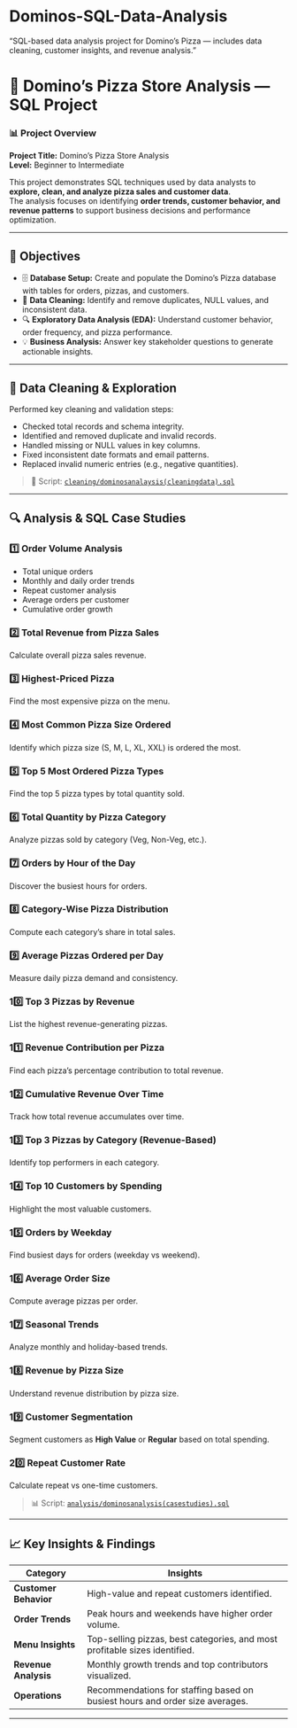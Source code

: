 # Dominos-SQL-Data-Analysis
“SQL-based data analysis project for Domino’s Pizza — includes data cleaning, customer insights, and revenue analysis.”
# 🍕 Domino’s Pizza Store Analysis — SQL Project

### 📊 Project Overview
**Project Title:** Domino’s Pizza Store Analysis  
**Level:** Beginner to Intermediate  


This project demonstrates SQL techniques used by data analysts to **explore, clean, and analyze pizza sales and customer data**.  
The analysis focuses on identifying **order trends, customer behavior, and revenue patterns** to support business decisions and performance optimization.

---

## 🎯 Objectives

- 🗄️ **Database Setup:** Create and populate the Domino’s Pizza database with tables for orders, pizzas, and customers.  
- 🧹 **Data Cleaning:** Identify and remove duplicates, NULL values, and inconsistent data.  
- 🔍 **Exploratory Data Analysis (EDA):** Understand customer behavior, order frequency, and pizza performance.  
- 💡 **Business Analysis:** Answer key stakeholder questions to generate actionable insights.

---


## 🧹 Data Cleaning & Exploration

Performed key cleaning and validation steps:
- Checked total records and schema integrity.
- Identified and removed duplicate and invalid records.
- Handled missing or NULL values in key columns.
- Fixed inconsistent date formats and email patterns.
- Replaced invalid numeric entries (e.g., negative quantities).

> 📜 Script: [`cleaning/dominosanalaysis(cleaningdata).sql`](Dominos-SQL-Data-Aanalysis/cleaning/dominosanalaysis(cleaningdata).sql)

---

## 🔍 Analysis & SQL Case Studies

### 1️⃣ Order Volume Analysis
- Total unique orders  
- Monthly and daily order trends  
- Repeat customer analysis  
- Average orders per customer  
- Cumulative order growth

### 2️⃣ Total Revenue from Pizza Sales
Calculate overall pizza sales revenue.

### 3️⃣ Highest-Priced Pizza
Find the most expensive pizza on the menu.

### 4️⃣ Most Common Pizza Size Ordered
Identify which pizza size (S, M, L, XL, XXL) is ordered the most.

### 5️⃣ Top 5 Most Ordered Pizza Types
Find the top 5 pizza types by total quantity sold.

### 6️⃣ Total Quantity by Pizza Category
Analyze pizzas sold by category (Veg, Non-Veg, etc.).

### 7️⃣ Orders by Hour of the Day
Discover the busiest hours for orders.

### 8️⃣ Category-Wise Pizza Distribution
Compute each category’s share in total sales.

### 9️⃣ Average Pizzas Ordered per Day
Measure daily pizza demand and consistency.

### 10️⃣ Top 3 Pizzas by Revenue
List the highest revenue-generating pizzas.

### 11️⃣ Revenue Contribution per Pizza
Find each pizza’s percentage contribution to total revenue.

### 12️⃣ Cumulative Revenue Over Time
Track how total revenue accumulates over time.

### 13️⃣ Top 3 Pizzas by Category (Revenue-Based)
Identify top performers in each category.

### 14️⃣ Top 10 Customers by Spending
Highlight the most valuable customers.

### 15️⃣ Orders by Weekday
Find busiest days for orders (weekday vs weekend).

### 16️⃣ Average Order Size
Compute average pizzas per order.

### 17️⃣ Seasonal Trends
Analyze monthly and holiday-based trends.

### 18️⃣ Revenue by Pizza Size
Understand revenue distribution by pizza size.

### 19️⃣ Customer Segmentation
Segment customers as **High Value** or **Regular** based on total spending.

### 20️⃣ Repeat Customer Rate
Calculate repeat vs one-time customers.

> 📊 Script: [`analysis/dominosanalysis(casestudies).sql`](Dominos-SQL-Data-Aanalysis/analysis/dominosanalysis(casestudies).sql)

---

## 📈 Key Insights & Findings

| Category | Insights |
|-----------|-----------|
| **Customer Behavior** | High-value and repeat customers identified. |
| **Order Trends** | Peak hours and weekends have higher order volume. |
| **Menu Insights** | Top-selling pizzas, best categories, and most profitable sizes identified. |
| **Revenue Analysis** | Monthly growth trends and top contributors visualized. |
| **Operations** | Recommendations for staffing based on busiest hours and order size averages. |

---


